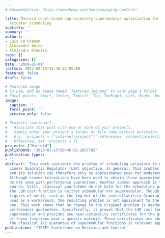 ```yaml
---
# Documentation: https://wowchemy.com/docs/managing-content/

title: Matroid-constrained approximately supermodular optimization for near-optimal
  actuator scheduling
subtitle: ''
summary: ''
authors:
- Luiz FO Chamon
- Alexandre Amice
- Alejandro Ribeiro
tags: []
categories: []
date: '2019-01-01'
lastmod: 2023-02-15T15:46:56-05:00
featured: false
draft: false

# Featured image
# To use, add an image named `featured.jpg/png` to your page's folder.
# Focal points: Smart, Center, TopLeft, Top, TopRight, Left, Right, BottomLeft, Bottom, BottomRight.
image:
  caption: ''
  focal_point: ''
  preview_only: false

# Projects (optional).
#   Associate this post with one or more of your projects.
#   Simply enter your project's folder or file name without extension.
#   E.g. `projects = ["internal-project"]` references `content/project/deep-learning/index.md`.
#   Otherwise, set `projects = []`.
projects: ["Matroid"]
publishDate: '2023-02-15T20:46:56.285778Z'
publication_types:
- '1'
abstract: 'This work considers the problem of scheduling actuators to minimize the
  Linear Quadratic Regulator (LQR) objective. In general, this problem is NP-hard
  and its solution can therefore only be approximated even for moderately large systems.
  Although convex relaxations have been used to obtain these approximations, they
  do not come with performance guarantees. Another common approach is to use greedy
  search. Still, classical guarantees do not hold for the scheduling problem because
  the LQR cost function is neither submodular nor supermodular. Though surrogate supermodular
  figures of merit, such as the log det of the controllability Gramian, are often
  used as a workaround, the resulting problem is not equivalent to the original LQR
  one. This work shows that no change to the original problem is needed to obtain
  performance guarantees. Specifically, it proves that the LQR cost function is approximately
  supermodular and provides new near-optimality certificates for the greedy minimization
  of these functions over a generic matroid. These certificates are shown to approach
  the classical 1/2 guarantee of supermodular functions in relevant application scenarios. '
publication: '*IEEE* Conference on Decision and Control'
---
```

